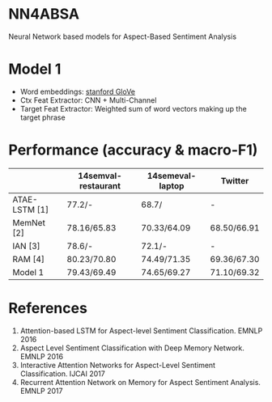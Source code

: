 # NN4ABSA
Neural Network based models for Aspect-Based Sentiment Analysis

# Model 1
* Word embeddings: [stanford GloVe](https://nlp.stanford.edu/projects/glove/)
* Ctx Feat Extractor: CNN + Multi-Channel
* Target Feat Extractor: Weighted sum of word vectors making up the target phrase

# Performance (accuracy & macro-F1)
| | 14semval-restaurant | 14semeval-laptop | Twitter |
|---|---|---|---|
|ATAE-LSTM [1] | 77.2/- | 68.7/ | - |
|MemNet [2] | 78.16/65.83 | 70.33/64.09 | 68.50/66.91 |
|IAN [3] | 78.6/- | 72.1/- | - |
|RAM [4] | 80.23/70.80 | 74.49/71.35 | 69.36/67.30 |
|Model 1 | 79.43/69.49 | 74.65/69.27 | 71.10/69.32 |

# References
1. Attention-based LSTM for Aspect-level Sentiment Classification. EMNLP 2016
2. Aspect Level Sentiment Classification with Deep Memory Network. EMNLP 2016
3. Interactive Attention Networks for Aspect-Level Sentiment Classification. IJCAI 2017
4. Recurrent Attention Network on Memory for Aspect Sentiment Analysis. EMNLP 2017



